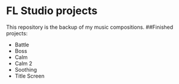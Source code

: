 # FL Studio projects

This repository is the backup of my music compositions.
##Finished projects:
* Battle
* Boss
* Calm
* Calm 2
* Soothing
* Title Screen
